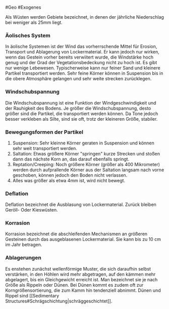 #Geo #Exogenes

Als Wüsten werden Gebiete bezeichnet, in denen der jährliche Niederschlag bei weniger als 25mm liegt.

### Äolisches System

In äolische Systemen ist der Wind das vorherrschende Mittel für Erosion, Transport und Ablagerung von Lockermaterial. Er kann jedoch nur wirken, wenn das Gestein vorher bereits verwiitert wurde, die Windstärke hoch genug und der Grad der Vegetationsbedeckung nicht zu hoch ist. Es gibt nur wenige Lebewesen. Typischerweise kann nur feiner Sand und kleinere Partikel transportiert werden. Sehr feine Körner können in Suspension bis in die obere Atmosphäre gelangen und sehr weite strecken zurücklegen.

### Windschubspannung

Die Windschubspannung ist eine Funktion der Windgeschwindigkeit und der Rauhigkeit des Bodens. Je größer die Windschubspannung, desto größer sind die Partikel, die transportiert werden können. Da Tone jedoch besser verkleben als Silte, sind sie oft, trotz der kleineren Größe, stabiler.

### Bewegungsformen der Partikel 

1. Suspension: Sehr kleinne Körner geraten in Suspension und können sehr weit transportiert werden.
2. Saltation: Etwas größere Körner "springen" kurze Strecken und stoßen dann das nächste Korn an, das darauf ebenfalls springt.
3. Reptation/Creeping: Noch größere Körner (größer als 400 Mikrometer) werden durch aufprallende Körner aus der Saltation langsam nach vorne geschoben, können jedoch den Boden nicht verlassen.
4. Alles was größer als etwa 4mm ist, wird nicht bewegt.

### Deflation

Deflation bezeichnet die Ausblasung von Lockermaterial. Zurück bleiben Geröll- Oder Kieswüsten.

### Korrasion

Korrasion bezeichnet die abschleifenden Mechanismen an größeren Gesteinen durch das ausgeblasenen Lockermaterial. Sie kann bis zu 10 cm im Jahr betragen.

### Ablagerungen

Es enstehen zunächst wellenförmige Muster, die sich daraufhin selbst verstärken, in den Höhlen wird mehr abgetragen, auf den kämmen mehr abgelagert, bis ein Gleichgewicht erreicht ist. Man bezeichnet sie je nach Größe als Rippeln oder Dünen. Bei Dünen kommt es zudem oft zur Korngrößensortierung, die zum Kamm hin tendenziell abnimmt. Dünen und Rippel sind [[Sedimentary Structures#Schrägschichtung|schräggeschichtet]].